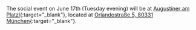 The social event on June 17th (Tuesday evening) will be at [Augustiner am Platzl](www.augustiner-am-platzl.de){:target="_blank"}, located at [Orlandostraße 5, 80331 München](https://maps.app.goo.gl/UBQjqyi7VjjeJTMD8){:target="_blank"}.
